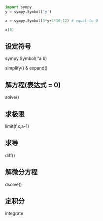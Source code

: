 ```py
import sympy
y = sympy.Symbol('y')

x = sympy.Symbol(3*y+4*10-12) # equal to 0

x[0]
```


## 设定符号

sympy.Symbol(''a b)





simplify() & expand()



## 解方程(表达式 = 0)

solve()



## 求极限

limit(f,x,a-1)



## 求导

diff()



## 解微分方程

dsolve()



## 定积分

integrate